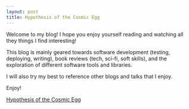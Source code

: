 ```yaml
---
layout: post
title: Hypothesis of the Cosmic Egg
---
```


Welcome to my blog!  I hope you enjoy yourself reading and watching all they things I find interesting!  

This blog is mainly geared towards software development (testing, deploying, writing), book 
reviews (tech, sci-fi, soft skills), and the exploration of different software tools and 
libraries.

I will also try my best to reference other blogs and talks that I enjoy.  

Enjoy!

[Hypothesis of the Cosmic Egg](https://en.wikipedia.org/wiki/Georges_Lemaître)